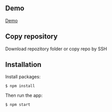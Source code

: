 ## Demo

[Demo](https://natgeo89.github.io/react-game/)

## Copy repository

Download repozitory folder or copy repo by SSH

## Installation

Install packages:

```
$ npm install
```

Then run the app:

```
$ npm start
```
